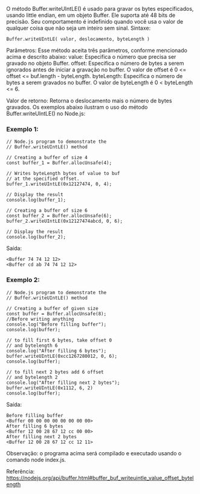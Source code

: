O método Buffer.writeUIntLE() é usado para gravar os bytes especificados, usando little endian, em um objeto Buffer. Ele suporta até 48 bits de precisão. Seu comportamento é indefinido quando você usa o valor de qualquer coisa que não seja um inteiro sem sinal.
Sintaxe:
```
Buffer.writeUIntLE( valor, deslocamento, byteLength )
```

Parâmetros: Esse método aceita três parâmetros, conforme mencionado acima e descrito abaixo:
value: Especifica o número que precisa ser gravado no objeto Buffer.
offset: Especifica o número de bytes a serem ignorados antes de iniciar a gravação no buffer. O valor de offset é 0 <= offset <= buf.length - byteLength.
byteLength: Especifica o número de bytes a serem gravados no buffer. O valor de byteLength é 0 < byteLength <= 6.

Valor de retorno: Retorna o deslocamento mais o número de bytes gravados. Os exemplos abaixo ilustram o uso do método Buffer.writeUIntLE() no Node.js:

### Exemplo 1:
```node
// Node.js program to demonstrate the  
// Buffer.writeUIntLE() method 
 
// Creating a buffer of size 4 
const buffer_1 = Buffer.allocUnsafe(4);
 
// Writes byteLength bytes of value to buf
// at the specified offset.
buffer_1.writeUIntLE(0x12127474, 0, 4);
 
// Display the result 
console.log(buffer_1);
 
// Creating a buffer of size 6
const buffer_2 = Buffer.allocUnsafe(6);
buffer_2.writeUIntLE(0x12127474abcd, 0, 6);
 
// Display the result 
console.log(buffer_2);
```
Saída:
```
<Buffer 74 74 12 12>
<Buffer cd ab 74 74 12 12>
```

### Exemplo 2:
```node
// Node.js program to demonstrate the  
// Buffer.writeUIntLE() method 
 
// Creating a buffer of given size 
const buffer = Buffer.allocUnsafe(8);
//Before writing anything
console.log("Before filling buffer");
console.log(buffer);
 
// to fill first 6 bytes, take offset 0
// and bytelength 6
console.log("After filling 6 bytes");
buffer.writeUIntLE(0xcc1267280012, 0, 6);
console.log(buffer);
 
// to fill next 2 bytes add 6 offset
// and bytelength 2
console.log("After filling next 2 bytes");
buffer.writeUIntLE(0x1112, 6, 2)
console.log(buffer);
```
Saída:
```
Before filling buffer
<Buffer 00 00 00 00 00 00 00 00>
After filling 6 bytes
<Buffer 12 00 28 67 12 cc 00 00>
After filling next 2 bytes
<Buffer 12 00 28 67 12 cc 12 11>
```

Observação: o programa acima será compilado e executado usando o comando node index.js.

Referência: https://nodejs.org/api/buffer.html#buffer_buf_writeuintle_value_offset_bytelength
